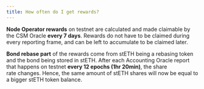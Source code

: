 ```yaml
---
title: How often do I get rewards?
---
```


**Node Operator rewards** on testnet are calculated and made claimable by the CSM Oracle **every 7 days**. Rewards do not have to be claimed during every reporting frame, and can be left to accumulate to be claimed later.

**Bond rebase part** of the rewards come from stETH being a rebasing token and the bond being stored in stETH. After each Accounting Oracle report that happens on testnet **every 12 epochs (1hr 20min)**, the share rate changes. Hence, the same amount of stETH shares will now be equal to a bigger stETH token balance.
